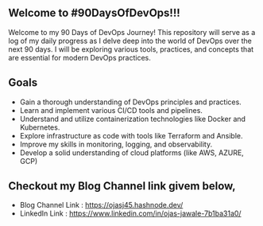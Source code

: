 ## Welcome to #90DaysOfDevOps!!!

Welcome to my 90 Days of DevOps Journey! This repository will serve as a log of my daily progress as I delve deep into the world of DevOps over the next 90 days. I will be exploring various tools, practices, and concepts that are essential for modern DevOps practices.

## Goals

- Gain a thorough understanding of DevOps principles and practices.
- Learn and implement various CI/CD tools and pipelines.
- Understand and utilize containerization technologies like Docker and Kubernetes.
- Explore infrastructure as code with tools like Terraform and Ansible.
- Improve my skills in monitoring, logging, and observability.
- Develop a solid understanding of cloud platforms (like AWS, AZURE, GCP)


## Checkout my Blog Channel link givem below,

- Blog Channel Link : https://ojasj45.hashnode.dev/
- LinkedIn Link     : https://www.linkedin.com/in/ojas-jawale-7b1ba31a0/
